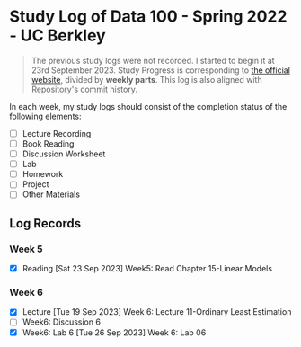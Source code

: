 # Study Log of Data 100 - Spring 2022 - UC Berkley
> The previous study logs were not recorded. I started to begin it at 23rd September 2023.
> Study Progress is corresponding to [the official website](www.ds100.org/sp22), divided by **weekly parts**.
> This log is also aligned with Repository's commit history.

In each week, my study logs should consist of the completion status of the following elements:
- [ ] Lecture Recording
- [ ] Book Reading
- [ ] Discussion Worksheet
- [ ] Lab
- [ ] Homework
- [ ] Project
- [ ] Other Materials

## Log Records

### Week 5
- [x] Reading 
    [Sat 23 Sep 2023] Week5: Read Chapter 15-Linear Models
### Week 6
- [x] Lecture
    [Tue 19 Sep 2023] Week 6: Lecture 11-Ordinary Least Estimation
- [ ] Week6: Discussion 6
- [x] Week6: Lab 6
    [Tue 26 Sep 2023] Week 6: Lab 06
